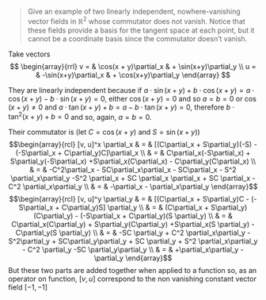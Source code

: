 > Give an example of two linearly independent, nowhere-vanishing vector fields in $\mathbb R^2$ whose commutator does not vanish. Notice that these fields provide a basis for the tangent space at each point, but it cannot be a coordinate basis since the commutator doesn’t vanish.

Take vectors 
$$
\begin{array}{rrl}
v = & \cos(x + y)\partial_x & + \sin(x+y)\partial_y \\
u = & -\sin(x+y)\partial_x & + \cos(x+y)\partial_y
\end{array}
$$

They are linearly independent because if $a \cdot \sin(x+y) + b \cdot \cos(x+y) = a \cdot \cos(x+y) - b\cdot \sin(x+y) = 0$, either $\cos(x+y) = 0$ and so $a = b = 0$ or $\cos(x+y) \neq 0$ and $a \cdot \tan(x+y) + b = a - b \cdot \tan(x+y) = 0$, therefore $b \cdot \tan^2(x+y) + b = 0$ and so, again, $a = b= 0$.

Their commutator is (let $C = \cos(x+y)$ and $S = \sin(x+y)$)
$$\begin{array}{rcl}
[v, u]^x \partial_x & = & [(C\partial_x + S\partial_y)(-S) - (-S\partial_x + C\partial_y)C]\partial_x \\
& = & C\partial_x(-S\partial_x) + S\partial_y(-S\partial_x) +S\partial_x(C\partial_x) - C\partial_y(C\partial_x) \\
& = & -C^2\partial_x - SC\partial_x\partial_x - SC\partial_x - S^2 \partial_x\partial_y -S^2 \partial_x + SC \partial_x \partial_x + SC \partial_x - C^2 \partial_x\partial_y \\
& = & -\partial_x - \partial_x\partial_y
\end{array}$$
$$\begin{array}{rcl}
[v, u]^y \partial_y & = & [(C\partial_x + S\partial_y)C - (-S\partial_x  + C\partial_y)S] \partial_y \\
& = & (C\partial_x + S\partial_y)(C\partial_y) - (-S\partial_x  + C\partial_y)(S \partial_y) \\
& = & C\partial_x(C\partial_y) + S\partial_y(C\partial_y) +S\partial_x(S \partial_y)  - C\partial_y(S \partial_y) \\
& = & -SC \partial_y + C^2 \partial_x\partial_y - S^2\partial_y + SC\partial_y\partial_y + SC \partial_y + S^2 \partial_x\partial_y - C^2 \partial_y -SC \partial_y\partial_y \\
& = & +\partial_x\partial_y - \partial_y
\end{array}$$
But these two parts are added together when applied to a function so, as an operator on function, $[v, u]$ correspond to the non vanishing constant vector field $[-1, -1]$